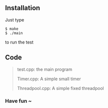 ## Installation

Just type

```shell
$ make
$ ./main
```

to run the test



## Code

> test.cpp: the main program
>
> Timer.cpp: A simple small timer
>
> Threadpool.cpp: A simple fixed threadpool



### Have fun ~



